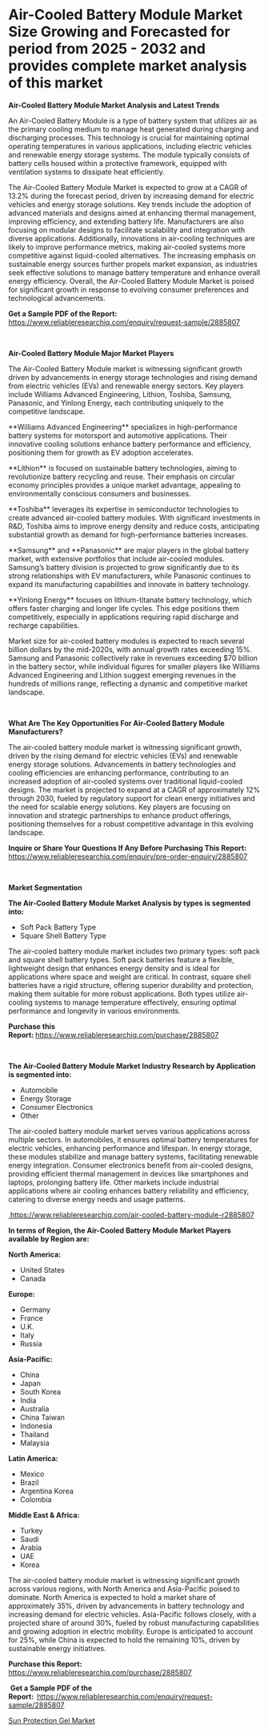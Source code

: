 <p><h1>Air-Cooled Battery Module Market Size Growing and Forecasted for period from 2025 - 2032 and provides complete market analysis of this market</h1></p><p><strong>Air-Cooled Battery Module Market Analysis and Latest Trends</strong></p>
<p><p>An Air-Cooled Battery Module is a type of battery system that utilizes air as the primary cooling medium to manage heat generated during charging and discharging processes. This technology is crucial for maintaining optimal operating temperatures in various applications, including electric vehicles and renewable energy storage systems. The module typically consists of battery cells housed within a protective framework, equipped with ventilation systems to dissipate heat efficiently.</p><p>The Air-Cooled Battery Module Market is expected to grow at a CAGR of 13.2% during the forecast period, driven by increasing demand for electric vehicles and energy storage solutions. Key trends include the adoption of advanced materials and designs aimed at enhancing thermal management, improving efficiency, and extending battery life. Manufacturers are also focusing on modular designs to facilitate scalability and integration with diverse applications. Additionally, innovations in air-cooling techniques are likely to improve performance metrics, making air-cooled systems more competitive against liquid-cooled alternatives. The increasing emphasis on sustainable energy sources further propels market expansion, as industries seek effective solutions to manage battery temperature and enhance overall energy efficiency. Overall, the Air-Cooled Battery Module Market is poised for significant growth in response to evolving consumer preferences and technological advancements.</p></p>
<p><strong>Get a Sample PDF of the Report:&nbsp;</strong> <a href="https://www.reliableresearchiq.com/enquiry/request-sample/2885807?utm_campaign=3323&utm_medium=2&utm_source=Github&utm_content=ia&utm_term=13032025&utm_id=air-cooled-battery-module">https://www.reliableresearchiq.com/enquiry/request-sample/2885807</a></p>
<p>&nbsp;</p>
<p><strong>Air-Cooled Battery Module Major Market Players</strong></p>
<p><p>The Air-Cooled Battery Module market is witnessing significant growth driven by advancements in energy storage technologies and rising demand from electric vehicles (EVs) and renewable energy sectors. Key players include Williams Advanced Engineering, Lithion, Toshiba, Samsung, Panasonic, and Yinlong Energy, each contributing uniquely to the competitive landscape.</p><p>**Williams Advanced Engineering** specializes in high-performance battery systems for motorsport and automotive applications. Their innovative cooling solutions enhance battery performance and efficiency, positioning them for growth as EV adoption accelerates.</p><p>**Lithion** is focused on sustainable battery technologies, aiming to revolutionize battery recycling and reuse. Their emphasis on circular economy principles provides a unique market advantage, appealing to environmentally conscious consumers and businesses.</p><p>**Toshiba** leverages its expertise in semiconductor technologies to create advanced air-cooled battery modules. With significant investments in R&D, Toshiba aims to improve energy density and reduce costs, anticipating substantial growth as demand for high-performance batteries increases.</p><p>**Samsung** and **Panasonic** are major players in the global battery market, with extensive portfolios that include air-cooled modules. Samsung’s battery division is projected to grow significantly due to its strong relationships with EV manufacturers, while Panasonic continues to expand its manufacturing capabilities and innovate in battery technology.</p><p>**Yinlong Energy** focuses on lithium-titanate battery technology, which offers faster charging and longer life cycles. This edge positions them competitively, especially in applications requiring rapid discharge and recharge capabilities.</p><p>Market size for air-cooled battery modules is expected to reach several billion dollars by the mid-2020s, with annual growth rates exceeding 15%. Samsung and Panasonic collectively rake in revenues exceeding $70 billion in the battery sector, while individual figures for smaller players like Williams Advanced Engineering and Lithion suggest emerging revenues in the hundreds of millions range, reflecting a dynamic and competitive market landscape.</p></p>
<p>&nbsp;</p>
<p><strong>What Are The Key Opportunities For Air-Cooled Battery Module Manufacturers?</strong></p>
<p><p>The air-cooled battery module market is witnessing significant growth, driven by the rising demand for electric vehicles (EVs) and renewable energy storage solutions. Advancements in battery technologies and cooling efficiencies are enhancing performance, contributing to an increased adoption of air-cooled systems over traditional liquid-cooled designs. The market is projected to expand at a CAGR of approximately 12% through 2030, fueled by regulatory support for clean energy initiatives and the need for scalable energy solutions. Key players are focusing on innovation and strategic partnerships to enhance product offerings, positioning themselves for a robust competitive advantage in this evolving landscape.</p></p>
<p><strong>Inquire or Share Your Questions If Any Before Purchasing This Report:</strong> <a href="https://www.reliableresearchiq.com/enquiry/pre-order-enquiry/2885807?utm_campaign=3323&utm_medium=2&utm_source=Github&utm_content=ia&utm_term=13032025&utm_id=air-cooled-battery-module">https://www.reliableresearchiq.com/enquiry/pre-order-enquiry/2885807</a></p>
<p>&nbsp;</p>
<p><strong>Market Segmentation</strong></p>
<p><strong>The Air-Cooled Battery Module Market Analysis by types is segmented into:</strong></p>
<p><ul><li>Soft Pack Battery Type</li><li>Square Shell Battery Type</li></ul></p>
<p><p>The air-cooled battery module market includes two primary types: soft pack and square shell battery types. Soft pack batteries feature a flexible, lightweight design that enhances energy density and is ideal for applications where space and weight are critical. In contrast, square shell batteries have a rigid structure, offering superior durability and protection, making them suitable for more robust applications. Both types utilize air-cooling systems to manage temperature effectively, ensuring optimal performance and longevity in various environments.</p></p>
<p><strong>Purchase this Report:&nbsp;</strong><a href="https://www.reliableresearchiq.com/purchase/2885807?utm_campaign=3323&utm_medium=2&utm_source=Github&utm_content=ia&utm_term=13032025&utm_id=air-cooled-battery-module">https://www.reliableresearchiq.com/purchase/2885807</a></p>
<p>&nbsp;</p>
<p><strong>The Air-Cooled Battery Module Market Industry Research by Application is segmented into:</strong></p>
<p><ul><li>Automobile</li><li>Energy Storage</li><li>Consumer Electronics</li><li>Other</li></ul></p>
<p><p>The air-cooled battery module market serves various applications across multiple sectors. In automobiles, it ensures optimal battery temperatures for electric vehicles, enhancing performance and lifespan. In energy storage, these modules stabilize and manage battery systems, facilitating renewable energy integration. Consumer electronics benefit from air-cooled designs, providing efficient thermal management in devices like smartphones and laptops, prolonging battery life. Other markets include industrial applications where air cooling enhances battery reliability and efficiency, catering to diverse energy needs and usage patterns.</p></p>
<p><a href="https://www.reliableresearchiq.com/air-cooled-battery-module-r2885807?utm_campaign=3323&utm_medium=2&utm_source=Github&utm_content=ia&utm_term=13032025&utm_id=air-cooled-battery-module">&nbsp;https://www.reliableresearchiq.com/air-cooled-battery-module-r2885807</a></p>
<p><strong>In terms of Region, the Air-Cooled Battery Module Market Players available by Region are:</strong></p>
<p>
    <p> <strong> North America: </strong>
        <ul>
            <li>United States</li>
            <li>Canada</li>
        </ul>
        </p> 
    <p> <strong> Europe: </strong>
        <ul>
            <li>Germany</li>
            <li>France</li>
            <li>U.K.</li>
            <li>Italy</li>
            <li>Russia</li>
        </ul>
        </p> 
    <p> <strong> Asia-Pacific: </strong>
        <ul>
            <li>China</li>
            <li>Japan</li>
            <li>South Korea</li>
            <li>India</li>
            <li>Australia</li>
            <li>China Taiwan</li>
            <li>Indonesia</li>
            <li>Thailand</li>
            <li>Malaysia</li>
        </ul>
        </p> 
    <p> <strong> Latin America: </strong>
        <ul>
            <li>Mexico</li>
            <li>Brazil</li>
            <li>Argentina Korea</li>
            <li>Colombia</li>
        </ul>
        </p> 
    <p> <strong> Middle East & Africa: </strong>
        <ul>
            <li>Turkey</li>
            <li>Saudi</li>
            <li>Arabia</li>
            <li>UAE</li>
            <li>Korea</li>
        </ul>
    </p>
    </p>
<p><p>The air-cooled battery module market is witnessing significant growth across various regions, with North America and Asia-Pacific poised to dominate. North America is expected to hold a market share of approximately 35%, driven by advancements in battery technology and increasing demand for electric vehicles. Asia-Pacific follows closely, with a projected share of around 30%, fueled by robust manufacturing capabilities and growing adoption in electric mobility. Europe is anticipated to account for 25%, while China is expected to hold the remaining 10%, driven by sustainable energy initiatives.</p></p>
<p><strong>Purchase this Report: </strong><a href="https://www.reliableresearchiq.com/purchase/2885807?utm_campaign=3323&utm_medium=2&utm_source=Github&utm_content=ia&utm_term=13032025&utm_id=air-cooled-battery-module">https://www.reliableresearchiq.com/purchase/2885807</a></p>
<p>&nbsp;<strong>Get a Sample PDF of the Report:&nbsp;&nbsp;</strong><a href="https://www.reliableresearchiq.com/enquiry/request-sample/2885807?utm_campaign=3323&utm_medium=2&utm_source=Github&utm_content=ia&utm_term=13032025&utm_id=air-cooled-battery-module">https://www.reliableresearchiq.com/enquiry/request-sample/2885807</a></p>
<p><strong></strong></p>
<p><p><a href="https://github.com/saeiddaemo/Market-Research-Report-List-1/blob/main/sun-protection-gel-market.md?utm_campaign=3323&utm_medium=2&utm_source=Github&utm_content=ia&utm_term=13032025&utm_id=air-cooled-battery-module">Sun Protection Gel Market</a></p></p>